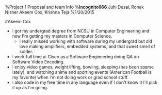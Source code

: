 %Project 1 Proposal and team Info
%**Incognito666**
 Juhi Desai, Ronak Nisher
  Akeem Cox, Krishna Teja
%1/20/2015

#Akeem Cox

- I got my undergrad degree from NCSU in Computer Engineering and now I'm getting my masters in Computer Science.
	* I really missed working with software during my undergrad but did love making amplifiers, embedded systems, and that sweet smell of solder. 
- I work full time at Cisco as a Software Engineering doing QA on Software Video Encoding. 
- I enjoy video games, weight lifting, bowling, sleeping (has been sparse lately), and watching anime and sporting events (American Football is my favorite) when I'm not doing work or grad school stuff.
- I also code in my free time in any language even if I don't know it I'll pick it up as I'm going.  
 